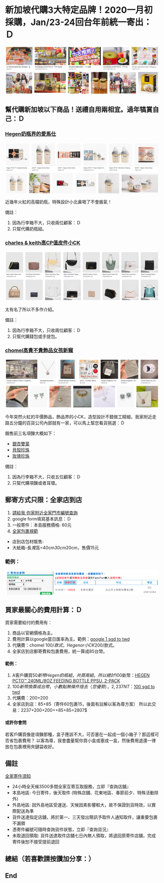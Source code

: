 # 新加坡代購3大特定品牌！2020一月初採購，Jan/23-24回台年前統一寄出：Ｄ 
![f1](https://github.com/HCH1/blog/blob/master/fig/helpbuy0.png)

## 幫代購新加坡以下商品！送禮自用兩相宜。過年犒賞自己：Ｄ

### [Hegen奶瓶界的愛馬仕](https://www.hegen.com/shop)
![f1](https://github.com/HCH1/blog/blob/master/fig/helpbuy2.png)

近幾年火紅的高檔奶瓶，特殊設計小北鼻喝了不會脹氣！

備註：
1. 因為行李箱不大，只收兩位顧客：Ｄ
1. 只幫代購奶瓶組。



### [charles & keith高CP值皮件小CK](https://www.charleskeith.com/sg/bags)
![f1](https://github.com/HCH1/blog/blob/master/fig/helpbuy4.png)

太有名了所以不多作介紹。

備註：
1. 因為行李箱不大，只收兩位顧客：Ｄ
1. 只幫代購錢包或手提包。



### [chomel高貴不貴飾品女孩新寵](https://www.chomel.com.sg/collections/cubic-zirconia/Necklace)
![f1](https://github.com/HCH1/blog/blob/master/fig/helpbuy3.png)

今年突然火紅的平價飾品，飾品界的小CK，造型設計不錯做工精細，我家附近走路五分鐘的百貨公司內部就有一家，可以馬上幫您看貨挑選：Ｄ

銷售前三名項鍊大概如下：

- [銀杏雙葉](https://www.chomel.com.sg/collections/cubic-zirconia/products/cubic-zirconia-necklace-24)
- [貝殼珍珠](https://www.chomel.com.sg/collections/cubic-zirconia/products/cubic-zirconia-pendant-necklace-51)
- [玫瑰珍珠](https://www.chomel.com.sg/collections/cubic-zirconia/products/simulated-pearl-and-cubic-zirconia-long-necklace-1)

備註：
1. 因為行李箱不大，只收五位顧客：Ｄ
1. 只幫代購項鍊或者耳環。



## 郵寄方式只限：全家店到店
1. [請給我 你家附近全家門市編號查詢](https://www.famiport.com.tw/Web_Famiport/page/ShopQuery.aspx)
1. google form填寫基本訊息：Ｄ
1. 一般寄件：本島服務價格: 60元
1. [全家包裹規範](https://www.famiport.com.tw/Web_Famiport/page/service_caption.aspx?MN=5&CN=1141)
- 店到店包材販售:
- 大紙箱-長*寬*高=40cm*30cm*20cm，售價15元

### 範例：
![f1](https://github.com/HCH1/blog/blob/master/fig/helpbuy1.png)


## 買家最關心的費用計算：Ｄ
買家需要給付的費用有：
1. 商品以官網價格為主。
1. 費用計算以google當日匯率為主。範例：[google 1 sgd to twd](https://www.google.com.tw/search?sxsrf=ACYBGNRQEwJLFLaDdQr5TF_a-Kd0BWP8Hw%3A1575734290975&ei=EszrXZGNO9C9rQGPu6jQCQ&q=google+1+sgd+to+twd&oq=google+1+sgd+to+twd&gs_l=psy-ab.3...2531.2531..2962...0.2..0.51.51.1......0....1..gws-wiz.......0i71.PVthof6c_74&ved=0ahUKEwiR3rHV86PmAhXQXisKHY8dCpoQ4dUDCAs&uact=5)
1. 代購費：chomel 100$/款式，Hegen or 小CK 200$/款式。
1. 全家店到店郵寄費和包裹費用，統一算成85台幣。


#### 範例：
1. A客戶購買50$新幣Hegen奶瓶組，共買兩組，所以總計100$新幣：[HEGEN PCTO™ 240ML/8OZ FEEDING BOTTLE PPSU, 2-PACK](https://www.hegen.com/shop/feeding-bottle/hegen-pcto-240ml8oz-feeding-bottle-2-pack-ppsu)
1. 100$新幣換算成台幣，小數點無條件捨去（您優勢），2,237 NT$：[100 sgd to twd](https://www.google.com.tw/search?sxsrf=ACYBGNTu4MXmfDTvatJir9ndbmm2ocd-Gw%3A1575735079000&ei=Js_rXZfPPIGv9QPjl5a4DQ&q=100+sgd+to+twd&oq=100+sgd+to+twd&gs_l=psy-ab.3..0j0i5i30j0i8i30l2.570.1592..1825...0.1..0.74.140.2......0....1..gws-wiz.......0i71j0i8i67.Aw-8fU1Hi4Y&ved=0ahUKEwiX-pLN9qPmAhWBV30KHeOLBdcQ4dUDCAs&uact=5)
1. 代購費：200+200
1. 全家店到店：85+85（寄件60包裹15，後面有註解以客為尊方案）
所以此交易：2237+200+200++85+85=2807$

#### 或許你會問
若客戶購買像是項鍊那種，盒子應該不大，可否塞在一起成一個小箱子？那這樣可否省包裹費用？
以客為尊，我會盡量幫你買小盒或塞成一盒，然後費用退還一律放在包裹裡用夾鏈袋收好。


## 備註
[全家寄件須知](https://www.famiport.com.tw/Web_Famiport/page/service_caption.aspx?MN=5&CN=1141)
- 24小時全天候3500多間全家互寄互取服務，立即『查詢店舖』
- 本島地區: 今日寄件，後天取件 (特殊店舖、花東地區、春節前夕、特殊活動除外)
- 外島地區: 因外島地區受運送、天候因素影響較大，故不保證到貨時效，以實際配送為準
- 貨件送達指定店舖，將於第一、三天發出簡訊予取件人通知取件，讓重要包裹不漏領
- 憑寄件編號可隨時查詢貨件狀態，立即『查詢貨況』
- 未取退回領取: 貨件送達取件店舖七日內無人領取，將退回原寄件店舖，完成寄件後恕不接受提前退回


## 總結（若喜歡請按讚加分享：）


## End
